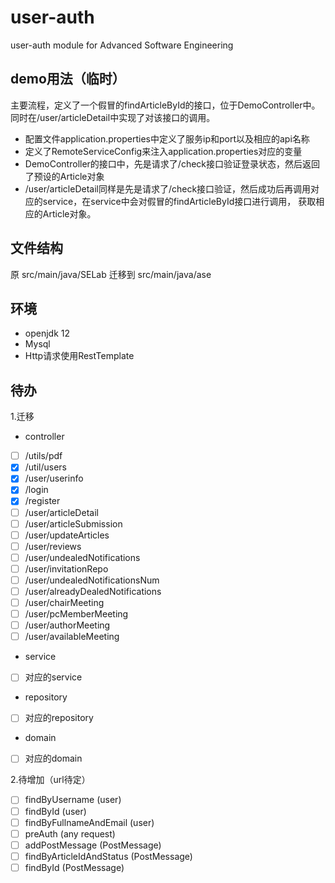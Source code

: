 # user-auth
user-auth module for Advanced Software Engineering

## demo用法（临时）
主要流程，定义了一个假冒的findArticleById的接口，位于DemoController中。同时在/user/articleDetail中实现了对该接口的调用。
- 配置文件application.properties中定义了服务ip和port以及相应的api名称
- 定义了RemoteServiceConfig来注入application.properties对应的变量
- DemoController的接口中，先是请求了/check接口验证登录状态，然后返回了预设的Article对象
- /user/articleDetail同样是先是请求了/check接口验证，然后成功后再调用对应的service，在service中会对假冒的findArticleById接口进行调用，
获取相应的Article对象。
 
## 文件结构
原 src/main/java/SELab 迁移到 src/main/java/ase

## 环境
- openjdk 12
- Mysql
- Http请求使用RestTemplate

## 待办
1.迁移
- controller
- [ ] /utils/pdf
- [x] /util/users
- [x] /user/userinfo
- [x] /login
- [x] /register
- [ ] /user/articleDetail
- [ ] /user/articleSubmission
- [ ] /user/updateArticles
- [ ] /user/reviews
- [ ] /user/undealedNotifications
- [ ] /user/invitationRepo
- [ ] /user/undealedNotificationsNum
- [ ] /user/alreadyDealedNotifications
- [ ] /user/chairMeeting
- [ ] /user/pcMemberMeeting
- [ ] /user/authorMeeting
- [ ] /user/availableMeeting
- service
- [ ] 对应的service
- repository
- [ ] 对应的repository
- domain 
- [ ] 对应的domain

2.待增加（url待定）
- [ ] findByUsername (user)
- [ ] findById (user)
- [ ] findByFullnameAndEmail (user)
- [ ] preAuth (any request)
- [ ] addPostMessage (PostMessage)
- [ ] findByArticleIdAndStatus (PostMessage)
- [ ] findById (PostMessage)
